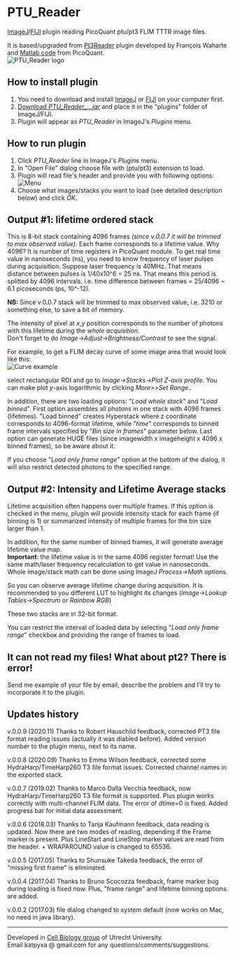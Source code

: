 # PTU_Reader
[ImageJ](https://imagej.nih.gov/ij/)/[FIJI](http://fiji.sc/) plugin reading PicoQuant ptu/pt3 FLIM TTTR image files.

It is based/upgraded from [Pt3Reader](http://imagejdocu.tudor.lu/doku.php?id=plugin:inputoutput:picoquant_.pt3_image_reader:start) plugin developed by François Waharte and [Matlab code](https://github.com/PicoQuant/PicoQuant-Time-Tagged-File-Format-Demos/blob/master/PTU/Matlab/Read_PTU.m) from PicoQuant.  
![PTU_Reader logo](http://katpyxa.info/software/PTU_Reader_logo.png "logo")

## How to install plugin

1. You need to download and install [ImageJ](https://imagej.nih.gov/ij/download.html) or [FIJI](http://fiji.sc/#download) on your computer first.
2. [Download *PTU_Reader_...jar*](https://github.com/ekatrukha/PTU_Reader/blob/master/PTU_Reader_0.0.9_.jar?raw=true) and place it in the "plugins" folder of ImageJ/FIJI.
3. Plugin will appear as *PTU_Reader* in ImageJ's *Plugins* menu.

## How to run plugin

1. Click *PTU_Reader* line in ImageJ's *Plugins* menu.
2. In "Open File" dialog choose file with (ptu/pt3) extension to load.
3. Plugin will read file's header and provide you with following options:  
![Menu](http://katpyxa.info/software/PTU_Reader/Menu2.png "Menu")
4. Choose what images/stacks you want to load (see detailed description below) and click *OK*.

## Output #1: lifetime ordered stack

This is 8-bit stack containing 4096 frames *(since v.0.0.7 it will be trimmed to max observed value)*. Each frame corresponds to a lifetime value. Why 4096? It is number of time registers in PicoQuant module. To get real time value in nanoseconds (ns), you need to know frequency of laser pulses during acquisition. Suppose laser frequency is 40MHz. That means distance between pulses is 1/40x10^6 = 25 ns. That means this period is splitted by 4096 intervals, i.e. time difference between frames = 25/4096 ~ 6.1 picoseconds (ps, 10^-12).

**NB:** Since v.0.0.7 stack will be trimmed to max observed value, i.e. 3210 or something else, to save a bit of memory.

The intensity of pixel at *x*,*y* position corresponds to the number of photons with this lifetime during the *whole acquisition*.  
Don't forget to do *Image->Adjust->Brightness/Contrast* to see the signal.

For example, to get a FLIM decay curve of some image area that would look like this:  
![Curve example](http://katpyxa.info/software/PTU_Reader/Curve_example.png "curve")  

select rectangular ROI and go to *Image->Stacks->Plot Z-axis profile*. You can make plot *y*-axis logarithmic by clicking *More>>Set Range..*

In addition, there are two loading options: "*Load whole stack*" and "*Load binned*". First option assembles all photons in one stack with 4096 frames (lifetimes). "Load binned" creates Hyperstack where z coordinate corresponds to 4096-format lifetime, while "*time*" corresponds to binned frame intervals specified by "*Bin size in frames*" parameter below. Last option can generate HUGE files (since imagewidth x imageheight x 4096 x binned frames), so be aware about it.

If you choose "*Load only frame range*" option at the bottom of the dialog, it will also restrict detected photons to the specified range.

## Output #2: Intensity and Lifetime Average stacks
Lifetime acquisition often happens over multiple frames. If this option is checked in the menu, plugin will provide intensity stack for each frame (if binning is 1) or summarized intensity of multiple frames for the bin size larger than 1.  

In addition, for the same number of binned frames, it will generate average lifetime value map.  
**Important**: the lifetime value is in the same 4096 register format! Use the same math/laser frequency recalculation to get value in nanoseconds. Whole image/stack math can be done using ImageJ *Process->Math* options.

So you can observe average lifetime change during acquisition. It is recommended to you different LUT to highlight its changes (*Image->Lookup Tables->Spectrum* or *Rainbow RGB*)

These two stacks are in 32-bit format.

You can restrict the interval of loaded data by selecting "*Load only frame range*" checkbox and providing the range of frames to load.

## It can not read my files! What about pt2? There is error!
Send me example of your file by email, describe the problem and I'll try to incorporate it to the plugin.

## Updates history
v.0.0.9 (2020.11) Thanks to Robert Hauschild feedback, corrected PT3 file format reading issues (actually it was diabled before). Added version number to the plugin menu, next to its name.

v.0.0.8 (2020.09) Thanks to Emma Wilson feedback, corrected some HydraHarp/TimeHarp260 T3 file format issues. Corrected channel names in the exported stack.

v.0.0.7 (2019.02) Thanks to Marco Dalla Vecchia feedback, now HydraHarp/TimeHarp260 T3 file format is supported. Plus plugin works correctly with multi-channel FLIM data. The error of dtime=0 is fixed. Added progress bar for initial data assessment.

v.0.0.6 (2018.03) Thanks to Tanja Kaufmann feedback, data reading is updated. Now there are two modes of reading, depending if the Frame marker is present. Plus LineStart and LineStop marker values are read from the header. + WRAPAROUND value is changed to 65536.

v.0.0.5 (2017.05) Thanks to Shunsuke Takeda feedback, the error of "missing first frame" is eliminated.  

v.0.0.4 (2017.04) Thanks to Bruno Scocozza feedback, frame marker bug during loading is fixed now. Plus, "frame range" and lifetime binning options are added.  

v.0.0.2 (2017.03) file dialog changed to system default (now works on Mac, no need in java library).

---
Developed in [Cell Biology group](http://cellbiology.science.uu.nl/) of Utrecht University.  
Email katpyxa @ gmail.com for any questions/comments/suggestions.

